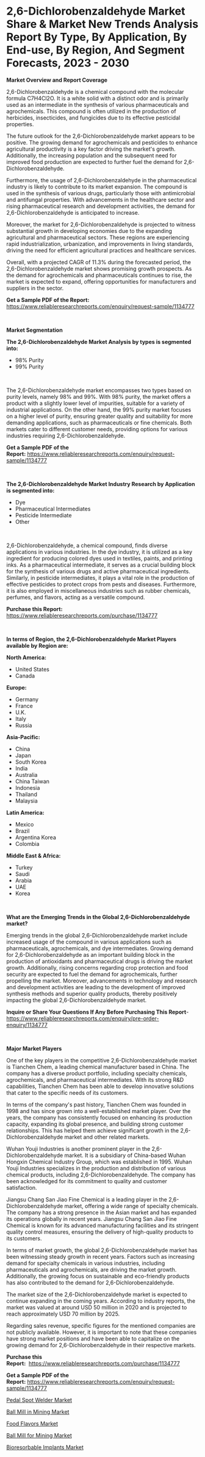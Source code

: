 <p><h1>2,6-Dichlorobenzaldehyde Market Share & Market New Trends Analysis Report By Type, By Application, By End-use, By Region, And Segment Forecasts, 2023 - 2030</h1></p><p><strong>Market Overview and Report Coverage</strong></p>
<p><p>2,6-Dichlorobenzaldehyde is a chemical compound with the molecular formula C7H4Cl2O. It is a white solid with a distinct odor and is primarily used as an intermediate in the synthesis of various pharmaceuticals and agrochemicals. This compound is often utilized in the production of herbicides, insecticides, and fungicides due to its effective pesticidal properties.</p><p>The future outlook for the 2,6-Dichlorobenzaldehyde market appears to be positive. The growing demand for agrochemicals and pesticides to enhance agricultural productivity is a key factor driving the market's growth. Additionally, the increasing population and the subsequent need for improved food production are expected to further fuel the demand for 2,6-Dichlorobenzaldehyde.</p><p>Furthermore, the usage of 2,6-Dichlorobenzaldehyde in the pharmaceutical industry is likely to contribute to its market expansion. The compound is used in the synthesis of various drugs, particularly those with antimicrobial and antifungal properties. With advancements in the healthcare sector and rising pharmaceutical research and development activities, the demand for 2,6-Dichlorobenzaldehyde is anticipated to increase.</p><p>Moreover, the market for 2,6-Dichlorobenzaldehyde is projected to witness substantial growth in developing economies due to the expanding agricultural and pharmaceutical sectors. These regions are experiencing rapid industrialization, urbanization, and improvements in living standards, driving the need for efficient agricultural practices and healthcare services.</p><p>Overall, with a projected CAGR of 11.3% during the forecasted period, the 2,6-Dichlorobenzaldehyde market shows promising growth prospects. As the demand for agrochemicals and pharmaceuticals continues to rise, the market is expected to expand, offering opportunities for manufacturers and suppliers in the sector.</p></p>
<p><strong>Get a Sample PDF of the Report:</strong> <a href="https://www.reliableresearchreports.com/enquiry/request-sample/1134777">https://www.reliableresearchreports.com/enquiry/request-sample/1134777</a></p>
<p>&nbsp;</p>
<p><strong>Market Segmentation</strong></p>
<p><strong>The 2,6-Dichlorobenzaldehyde Market Analysis by types is segmented into:</strong></p>
<p><ul><li>98% Purity</li><li>99% Purity</li></ul></p>
<p>&nbsp;</p>
<p><p>The 2,6-Dichlorobenzaldehyde market encompasses two types based on purity levels, namely 98% and 99%. With 98% purity, the market offers a product with a slightly lower level of impurities, suitable for a variety of industrial applications. On the other hand, the 99% purity market focuses on a higher level of purity, ensuring greater quality and suitability for more demanding applications, such as pharmaceuticals or fine chemicals. Both markets cater to different customer needs, providing options for various industries requiring 2,6-Dichlorobenzaldehyde.</p></p>
<p><strong>Get a Sample PDF of the Report:</strong>&nbsp;<a href="https://www.reliableresearchreports.com/enquiry/request-sample/1134777">https://www.reliableresearchreports.com/enquiry/request-sample/1134777</a></p>
<p>&nbsp;</p>
<p><strong>The 2,6-Dichlorobenzaldehyde Market Industry Research by Application is segmented into:</strong></p>
<p><ul><li>Dye</li><li>Pharmaceutical Intermediates</li><li>Pesticide Intermediate</li><li>Other</li></ul></p>
<p>&nbsp;</p>
<p><p>2,6-Dichlorobenzaldehyde, a chemical compound, finds diverse applications in various industries. In the dye industry, it is utilized as a key ingredient for producing colored dyes used in textiles, paints, and printing inks. As a pharmaceutical intermediate, it serves as a crucial building block for the synthesis of various drugs and active pharmaceutical ingredients. Similarly, in pesticide intermediates, it plays a vital role in the production of effective pesticides to protect crops from pests and diseases. Furthermore, it is also employed in miscellaneous industries such as rubber chemicals, perfumes, and flavors, acting as a versatile compound.</p></p>
<p><strong>Purchase this Report:</strong>&nbsp; <a href="https://www.reliableresearchreports.com/purchase/1134777">https://www.reliableresearchreports.com/purchase/1134777</a></p>
<p>&nbsp;</p>
<p><strong>In terms of Region, the 2,6-Dichlorobenzaldehyde Market Players available by Region are:</strong></p>
<p>
    <p> <strong> North America: </strong>
        <ul>
            <li>United States</li>
            <li>Canada</li>
        </ul>
        </p> 
    <p> <strong> Europe: </strong>
        <ul>
            <li>Germany</li>
            <li>France</li>
            <li>U.K.</li>
            <li>Italy</li>
            <li>Russia</li>
        </ul>
        </p> 
    <p> <strong> Asia-Pacific: </strong>
        <ul>
            <li>China</li>
            <li>Japan</li>
            <li>South Korea</li>
            <li>India</li>
            <li>Australia</li>
            <li>China Taiwan</li>
            <li>Indonesia</li>
            <li>Thailand</li>
            <li>Malaysia</li>
        </ul>
        </p> 
    <p> <strong> Latin America: </strong>
        <ul>
            <li>Mexico</li>
            <li>Brazil</li>
            <li>Argentina Korea</li>
            <li>Colombia</li>
        </ul>
        </p> 
    <p> <strong> Middle East & Africa: </strong>
        <ul>
            <li>Turkey</li>
            <li>Saudi</li>
            <li>Arabia</li>
            <li>UAE</li>
            <li>Korea</li>
        </ul>
    </p>
    </p>
<p>&nbsp;</p>
<p><strong>What are the Emerging Trends in the Global 2,6-Dichlorobenzaldehyde market?</strong></p>
<p><p>Emerging trends in the global 2,6-Dichlorobenzaldehyde market include increased usage of the compound in various applications such as pharmaceuticals, agrochemicals, and dye intermediates. Growing demand for 2,6-Dichlorobenzaldehyde as an important building block in the production of antioxidants and pharmaceutical drugs is driving the market growth. Additionally, rising concerns regarding crop protection and food security are expected to fuel the demand for agrochemicals, further propelling the market. Moreover, advancements in technology and research and development activities are leading to the development of improved synthesis methods and superior quality products, thereby positively impacting the global 2,6-Dichlorobenzaldehyde market.</p></p>
<p><strong>Inquire or Share Your Questions If Any Before Purchasing This Report</strong>- <a href="https://www.reliableresearchreports.com/enquiry/pre-order-enquiry/1134777">https://www.reliableresearchreports.com/enquiry/pre-order-enquiry/1134777</a></p>
<p>&nbsp;</p>
<p><strong>Major Market Players</strong></p>
<p><p>One of the key players in the competitive 2,6-Dichlorobenzaldehyde market is Tianchen Chem, a leading chemical manufacturer based in China. The company has a diverse product portfolio, including specialty chemicals, agrochemicals, and pharmaceutical intermediates. With its strong R&D capabilities, Tianchen Chem has been able to develop innovative solutions that cater to the specific needs of its customers.</p><p>In terms of the company's past history, Tianchen Chem was founded in 1998 and has since grown into a well-established market player. Over the years, the company has consistently focused on enhancing its production capacity, expanding its global presence, and building strong customer relationships. This has helped them achieve significant growth in the 2,6-Dichlorobenzaldehyde market and other related markets.</p><p>Wuhan Youji Industries is another prominent player in the 2,6-Dichlorobenzaldehyde market. It is a subsidiary of China-based Wuhan Hongxin Chemical Industry Group, which was established in 1995. Wuhan Youji Industries specializes in the production and distribution of various chemical products, including 2,6-Dichlorobenzaldehyde. The company has been acknowledged for its commitment to quality and customer satisfaction.</p><p>Jiangsu Chang San Jiao Fine Chemical is a leading player in the 2,6-Dichlorobenzaldehyde market, offering a wide range of specialty chemicals. The company has a strong presence in the Asian market and has expanded its operations globally in recent years. Jiangsu Chang San Jiao Fine Chemical is known for its advanced manufacturing facilities and its stringent quality control measures, ensuring the delivery of high-quality products to its customers.</p><p>In terms of market growth, the global 2,6-Dichlorobenzaldehyde market has been witnessing steady growth in recent years. Factors such as increasing demand for specialty chemicals in various industries, including pharmaceuticals and agrochemicals, are driving the market growth. Additionally, the growing focus on sustainable and eco-friendly products has also contributed to the demand for 2,6-Dichlorobenzaldehyde.</p><p>The market size of the 2,6-Dichlorobenzaldehyde market is expected to continue expanding in the coming years. According to industry reports, the market was valued at around USD 50 million in 2020 and is projected to reach approximately USD 70 million by 2025.</p><p>Regarding sales revenue, specific figures for the mentioned companies are not publicly available. However, it is important to note that these companies have strong market positions and have been able to capitalize on the growing demand for 2,6-Dichlorobenzaldehyde in their respective markets.</p></p>
<p><strong>Purchase this Report:</strong>&nbsp;&nbsp;<a href="https://www.reliableresearchreports.com/purchase/1134777">https://www.reliableresearchreports.com/purchase/1134777</a></p>
<p></p>
<p><strong>Get a Sample PDF of the Report:</strong>&nbsp;<a href="https://www.reliableresearchreports.com/enquiry/request-sample/1134777">https://www.reliableresearchreports.com/enquiry/request-sample/1134777</a></p>
<p><p><a href="https://www.linkedin.com/pulse/pedal-spot-welder-market-challenges-opportunities-growth/">Pedal Spot Welder Market</a></p><p><a href="https://www.linkedin.com/pulse/ball-mill-mining-market-size-2023-2030-global-industrial-1f/">Ball Mill in Mining Market</a></p><p><a href="https://medium.com/@ivaschinner/food-flavors-market-outlook-industry-overview-and-forecast-2023-to-2030-6de1bbb97375">Food Flavors Market</a></p><p><a href="https://www.linkedin.com/pulse/ball-mill-mining-market-size-2023-2030-global-industrial/">Ball Mill for Mining Market</a></p><p><a href="https://medium.com/@gussiehauck/analyzing-bioresorbable-implants-market-global-industry-perspective-and-forecast-2023-to-2030-c31c732e8a8e">Bioresorbable Implants Market</a></p></p>